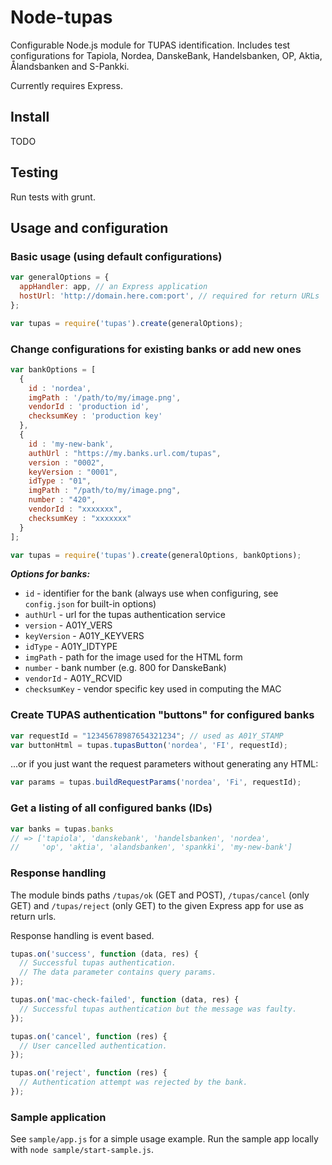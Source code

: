 # Node-tupas

Configurable Node.js module for TUPAS identification. Includes test
configurations for Tapiola, Nordea, DanskeBank, Handelsbanken, OP,
Aktia, Ålandsbanken and S-Pankki.

Currently requires Express.

## Install

TODO

## Testing

Run tests with grunt.

## Usage and configuration

### Basic usage (using default configurations)

```javascript
var generalOptions = {
  appHandler: app, // an Express application
  hostUrl: 'http://domain.here.com:port', // required for return URLs
};

var tupas = require('tupas').create(generalOptions);
```

### Change configurations for existing banks or add new ones

```javascript
var bankOptions = [
  {
    id : 'nordea',
    imgPath : '/path/to/my/image.png',
    vendorId : 'production id',
    checksumKey : 'production key'
  },
  {
    id : 'my-new-bank',
    authUrl : "https://my.banks.url.com/tupas",
    version : "0002",
    keyVersion : "0001",
    idType : "01",
    imgPath : "/path/to/my/image.png",
    number : "420",
    vendorId : "xxxxxxx",
    checksumKey : "xxxxxxx"
  }
];

var tupas = require('tupas').create(generalOptions, bankOptions);
```

***Options for banks:***

- `id` - identifier for the bank (always use when configuring, see `config.json` for built-in options)
- `authUrl` - url for the tupas authentication service
- `version` - A01Y_VERS
- `keyVersion` - A01Y_KEYVERS
- `idType` - A01Y_IDTYPE
- `imgPath` - path for the image used for the HTML form
- `number` - bank number (e.g. 800 for DanskeBank)
- `vendorId` - A01Y_RCVID
- `checksumKey` - vendor specific key used in computing the MAC

### Create TUPAS authentication "buttons" for configured banks

```javascript
var requestId = "12345678987654321234"; // used as A01Y_STAMP
var buttonHtml = tupas.tupasButton('nordea', 'FI', requestId);
```

...or if you just want the request parameters without generating any HTML:

```javascript
var params = tupas.buildRequestParams('nordea', 'Fi', requestId);
```

### Get a listing of all configured banks (IDs)

```javascript
var banks = tupas.banks
// => ['tapiola', 'danskebank', 'handelsbanken', 'nordea',
//     'op', 'aktia', 'alandsbanken', 'spankki', 'my-new-bank']
```

### Response handling

The module binds paths `/tupas/ok` (GET and POST), `/tupas/cancel` (only GET)
and `/tupas/reject` (only GET) to the given Express app for use as return urls.

Response handling is event based.
```javascript
tupas.on('success', function (data, res) {
  // Successful tupas authentication.
  // The data parameter contains query params.
});

tupas.on('mac-check-failed', function (data, res) {
  // Successful tupas authentication but the message was faulty.
});

tupas.on('cancel', function (res) {
  // User cancelled authentication.
});

tupas.on('reject', function (res) {
  // Authentication attempt was rejected by the bank.
});
```

### Sample application

See `sample/app.js` for a simple usage example. Run the
sample app locally with `node sample/start-sample.js`.
